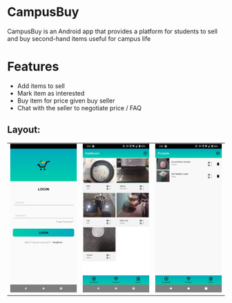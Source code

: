 # CampusBuy

CampusBuy is an Android app that provides a platform for students to sell and buy second-hand items useful for campus life

# Features
- Add items to sell
- Mark item as interested
- Buy item for price given buy seller
- Chat with the seller to negotiate price / FAQ

<h2>Layout: </h2>
<table>
  <tr>
    <td><img src = "https://github.com/Necromancer376/CampusBuy/blob/master/Documentation/image_login.jpeg"/></td>
    <td><img src = "https://github.com/Necromancer376/CampusBuy/blob/master/Documentation/image_dashboard.jpeg" /></td>
    <td><img src = "https://github.com/Necromancer376/CampusBuy/blob/master/Documentation/image_myproducts.jpeg" /></td>
  </tr>
</table>
